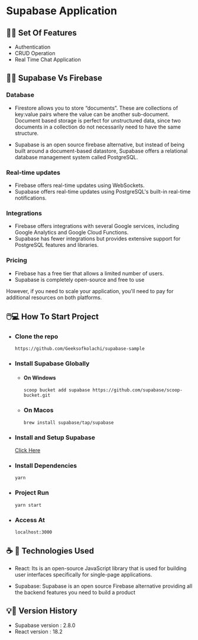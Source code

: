 # Supabase Application

## 🚀📢 Set Of Features

- Authentication
- CRUD Operation
- Real Time Chat Application

## 🔦📓 Supabase Vs Firebase

### Database

- Firestore allows you to store “documents”. These are collections of key:value pairs where the value can be another sub-document. Document based storage is perfect for unstructured data, since two documents in a collection do not necessarily need to have the same structure.

- Supabase is an open source firebase alternative, but instead of being built around a document-based datastore, Supabase offers a relational database management system called PostgreSQL.

### Real-time updates

- Firebase offers real-time updates using WebSockets.
- Supabase offers real-time updates using PostgreSQL's built-in real-time notifications.

### Integrations

- Firebase offers integrations with several Google services, including Google Analytics and Google Cloud Functions.
- Supabase has fewer integrations but provides extensive support for PostgreSQL features and libraries.

### Pricing

- Firebase has a free tier that allows a limited number of users.
- Supabase is completely open-source and free to use

However, if you need to scale your application, you'll need to pay for additional resources on both platforms.

## 🖱️💻 How To Start Project

- ### Clone the repo

      https://github.com/Geeksofkolachi/supabase-sample

- ### Install Supabase Globally
  - #### On Windows
        scoop bucket add supabase https://github.com/supabase/scoop-bucket.git
  - ### On Macos
        brew install supabase/tap/supabase
- ### Install and Setup Supabase

  [Click Here](https://docs.google.com/document/d/1nBdrPIfQffQOUodYBrwV9ISEEYzUrzFzodqdThLilnI/edit)

- ### Install Dependencies
      yarn
- ### Project Run
      yarn start
- ### Access At
      localhost:3000

## ☕️ 🔦 Technologies Used

- React: Its is an open-source JavaScript library that is used for building user interfaces specifically for single-page applications.

- Supabase: Supabase is an open source Firebase alternative providing all the backend features you need to build a product

## 💡🎤 Version History

- Supabase version : 2.8.0
- React version : 18.2
